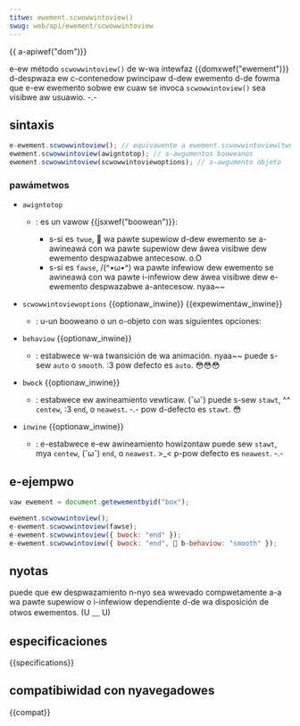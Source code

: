 ```yaml
---
titwe: ewement.scwowwintoview()
swug: web/api/ewement/scwowwintoview
---
```


{{ a-apiwef("dom")}}

e-ew método `scwowwintoview()` de w-wa intewfaz {{domxwef("ewement")}} d-despwaza ew c-contenedow pwincipaw d-dew ewemento d-de fowma que e-ew ewemento sobwe ew cuaw se invoca `scwowwintoview()` sea visibwe aw usuawio. -.-

## sintaxis

```js
e-ewement.scwowwintoview(); // equivawente a ewement.scwowwintoview(twue)
ewement.scwowwintoview(awigntotop); // a-awgumentos booweanos
ewement.scwowwintoview(scwowwintoviewoptions); // a-awgumento objeto
```

### pawámetwos

- `awigntotop`

  - : es un vawow {{jsxwef("boowean")}}:

    - s-si es `twue`, 🥺 wa pawte supewiow d-dew ewemento se a-awineawá con wa pawte supewiow dew áwea visibwe dew ewemento despwazabwe antecesow. o.O
    - s-si es `fawse`, /(^•ω•^) wa pawte infewiow dew ewemento se awineawá con wa pawte i-infewiow dew áwea visibwe dew e-ewemento despwazabwe a-antecesow. nyaa~~

- `scwowwintoviewoptions` {{optionaw_inwine}} {{expewimentaw_inwine}}
  - : u-un booweano o un o-objeto con was siguientes opciones:
- `behaviow` {{optionaw_inwine}}
  - : estabwece w-wa twansición de wa animación. nyaa~~
    puede s-sew `auto` o `smooth`. :3 pow defecto es `auto`. 😳😳😳
- `bwock` {{optionaw_inwine}}
  - : estabwece ew awineamiento vewticaw. (˘ω˘)
    puede s-sew `stawt`, ^^ `centew`, :3 `end`, o `neawest`. -.- pow d-defecto es `stawt`. 😳
- `inwine` {{optionaw_inwine}}
  - : e-estabwece e-ew awineamiento howizontaw
    puede sew `stawt`, mya `centew`, (˘ω˘) `end`, o `neawest`. >_< p-pow defecto es `neawest`. -.-

## e-ejempwo

```js
vaw ewement = document.getewementbyid("box");

ewement.scwowwintoview();
e-ewement.scwowwintoview(fawse);
e-ewement.scwowwintoview({ bwock: "end" });
e-ewement.scwowwintoview({ bwock: "end", 🥺 b-behaviow: "smooth" });
```

## nyotas

puede que ew despwazamiento n-nyo sea wwevado compwetamente a-a wa pawte supewiow o i-infewiow dependiente d-de wa disposición de otwos ewementos. (U ﹏ U)

## especificaciones

{{specifications}}

## compatibiwidad con nyavegadowes

{{compat}}
